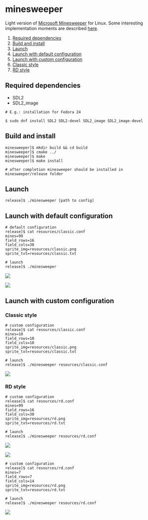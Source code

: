 # minesweeper
Light version of [Microsoft Minesweeper](https://en.wikipedia.org/wiki/Microsoft_Minesweeper) for Linux. Some interesting implementation moments are described [here](https://rdiachenko.blogspot.com/2016/10/minesweeper-for-linux-just-for-fun.html).

1. [Required dependencies](https://github.com/rdiachenko/minesweeper#required-dependencies)
2. [Build and install](https://github.com/rdiachenko/minesweeper#build-and-install)
3. [Launch](https://github.com/rdiachenko/minesweeper#launch)
4. [Launch with default configuration](https://github.com/rdiachenko/minesweeper#launch-with-default-configuration)
5. [Launch with custom configuration](https://github.com/rdiachenko/minesweeper#launch-with-custom-configuration)
  1. [Classic style](https://github.com/rdiachenko/minesweeper#classic-style)
  2. [RD style](https://github.com/rdiachenko/minesweeper#rd-style)

## Required dependencies
* SDL2
* SDL2_image
```
# E.g.: installation for Fedora 24

$ sudo dnf install SDL2 SDL2-devel SDL2_image SDL2_image-devel
```

## Build and install
```
minesweeper]$ mkdir build && cd build
minesweeper]$ cmake ../
minesweeper]$ make
minesweeper]$ make install

# after completion minesweeper should be installed in minesweeper/release folder
```

## Launch
```
release]$ ./minesweeper [path to config]
```

## Launch with default configuration
```
# default configuration
release]$ cat resources/classic.conf 
mines=99
field_rows=16
field_cols=30
sprite_img=resources/classic.png
sprite_txt=resources/classic.txt

# launch
release]$ ./minesweeper
```
![](https://raw.githubusercontent.com/rdiachenko/minesweeper/master/screenshots/classic-in-progress.png)

![](https://raw.githubusercontent.com/rdiachenko/minesweeper/master/screenshots/classic-lose.png)

## Launch with custom configuration
### Classic style
```
# custom configuration
release]$ cat resources/classic.conf 
mines=10
field_rows=10
field_cols=10
sprite_img=resources/classic.png
sprite_txt=resources/classic.txt

# launch
release]$ ./minesweeper resources/classic.conf
```
![](https://raw.githubusercontent.com/rdiachenko/minesweeper/master/screenshots/classic-win.png)

### RD style
```
# custom configuration
release]$ cat resources/rd.conf 
mines=99
field_rows=16
field_cols=30
sprite_img=resources/rd.png
sprite_txt=resources/rd.txt

# launch
release]$ ./minesweeper resources/rd.conf
```
![](https://raw.githubusercontent.com/rdiachenko/minesweeper/master/screenshots/rd-in-progress.png)

![](https://raw.githubusercontent.com/rdiachenko/minesweeper/master/screenshots/rd-lose.png)

```
# custom configuration
release]$ cat resources/rd.conf
mines=7
field_rows=7
field_cols=14
sprite_img=resources/rd.png
sprite_txt=resources/rd.txt

# launch
release]$ ./minesweeper resources/rd.conf
```
![](https://raw.githubusercontent.com/rdiachenko/minesweeper/master/screenshots/rd-win.png)
